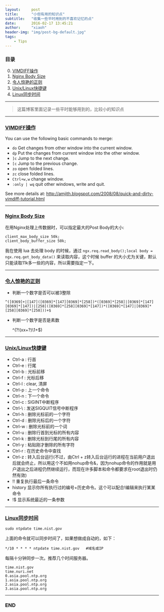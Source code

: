 ```yaml
---
layout:     post
title:      "小但有用的知识点"
subtitle:   "收集一些平时用到的不喜欢记忆的点"
date:       2016-02-17 13:45:21
author:     "xiaoh"
header-img: "img/post-bg-default.jpg"
tags:
    - Tips
---
```


### 目录

0. [VIMDIFF操作](#vimdiffvimdiff)
0. [Nginx Body Size](#nginx-body-sizengxbodysize)
0. [令人惊艳的正则](#amazingregex)
0. [Unix/Linux快捷键](#unixlinuxhotkey)
0. [Linux同步时间](#linuxlinuxntpdate)

---

> 这篇博客里面记录一些平时能够用到的，比较小的知识点

---

### [VIMDIFF操作](#vimdiff)

You can use the following basic commands to merge:

* `do` Get changes from other window into the current window.
* `dp` Put the changes from current window into the other window.
* `]c` Jump to the next change.
* `[c` Jump to the previous change.
* `zo` open folded lines.
* `zc` close folded lines.
* `Ctrl+w,w` change window.
* `:only | wq` quit other windows, write and quit.

See more details at: <http://amjith.blogspot.com/2008/08/quick-and-dirty-vimdiff-tutorial.html>

---

### [Nginx Body Size](#ngxbodysize)

在用Nginx处理上传数据时，可以指定最大的Post Body的大小:

    client_max_body_size 50k;
    client_body_buffer_size 50k;

我在使用 lua 去处理 body 的时候，通过 `ngx.req.read_body();local body = ngx.req.get_body_data()` 来读取内容，这个时候 buffer 的大小尤为关键，默认只能读取11k多一些的内容，所以需要指定一下。

---

### [令人惊艳的正则](#amazingregex)

* 判断一个数字是否可以被3整除

```
^([0369]+|[147]([0369]*[147][0369]*[258])*([0369]*[258]|[0369]*[147][0369]*[147])|[258]([0369]*[258][0369]*[147])*([0369]*[147]|[0369]*[258][0369]*[258]))+$
```

* 判断一个数字是否是素数

    ^(?!(xx+?)\1+$)

---

### [Unix/Linux快捷键](#hotkey)

* Ctrl-a : 行首
* Ctrl-e : 行尾
* Ctrl-b : 光标前移
* Ctrl-f : 光标后移
* Ctrl-l : clear, 清屏
* Ctrl-p : 上一个命令
* Ctrl-n : 下一个命令
* Ctrl-c : SIGINT中断程序
* Ctrl-\ : 发送SIGQUIT信号中断程序
* Ctrl-h : 删除光标前的一个字符
* Ctrl-d : 删除光标后的一个字符
* Ctrl-w : 删除光标前的一个词
* Ctrl-u : 删除行首到光标的所有内容
* Ctrl-k : 删除光标到行尾的所有内容
* Ctrl-y : 粘贴刚才删除的所有字符
* Ctrl-r : 在历史命令中查找
* Ctrl-z : 转入后台运行(不过，由Ctrl + z转入后台运行的进程在当前用户退出后就会终止，所以用这个不如用nohup命令&，因为nohup命令的作用就是用户退出之后进程仍然继续运行，而现在许多脚本和命令都要求在root退出时仍然有效)
* !!  重复执行最后一条命令
* history 显示你所有执行过的编号+历史命令。这个可以配合!编辑来执行某某命令
* !$ 显示系统最近的一条参数

---

### [Linux同步时间](#linuxntpdate)

    sudo ntpdate time.nist.gov

上面的命令就可以同步时间了，如果想做成自动的，如下：

    */10 * * * * ntpdate time.nist.gov   #域名或IP  

每隔十分钟同步一次。推荐几个时间服务器。

    time.nist.gov
    time.nuri.net
    0.asia.pool.ntp.org
    1.asia.pool.ntp.org
    2.asia.pool.ntp.org
    3.asia.pool.ntp.org

---

### END


